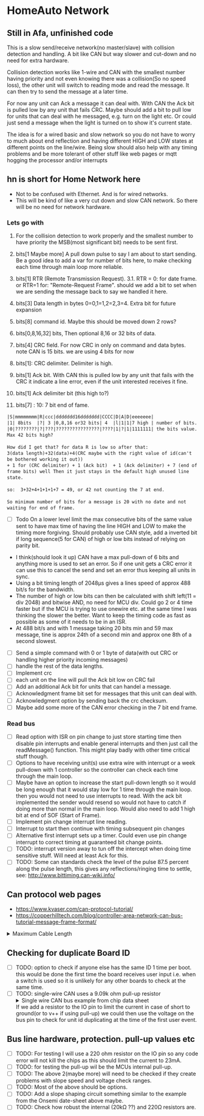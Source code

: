 # HomeAuto Network

## Still in Afa, unfinished code

This is a slow send/receive network(no master/slave) with collision detection and handling. A bit like CAN but way slower and cut-down and no need for extra hardware.

Collision detection works like 1-wire and CAN with the smallest number having priority and not even knowing there was a collision(So no speed loss), the other unit will switch to reading mode and read the message. It can then try to send the message at a later time.

For now any unit can Ack a message it can deal with.
With CAN the Ack bit is pulled low by any unit that fails CRC. Maybe should add a bit to pull low for units that can deal with he messaged, e.g. turn on the light etc. Or could just send a message when the light is turned on to show it's current state.

The idea is for a wired basic and slow network so you do not have to worry to much about end reflection and having different HIGH and LOW states at different points on the line/wire. Being slow should also help with any timing problems and be more tolerant of other stuff like web pages or mqtt hogging the processor and/or interrupts

## hn is short for Home Network here

* Not to be confused with Ethernet. And is for wired networks.
* This will be kind of like a very cut down and slow CAN network. So there will be no need for network hardware.

### Lets go with

1. For the collision detection to work properly and the smallest number to have priority the MSB(most significant bit) needs to be sent first.

2. bits[1 Maybe more] A pull down pulse to say I am about to start sending. Be a good idea to add a var for number of bits here, to make checking each time through main loop more reliable.
3. bits[1] RTR (Remote Transmission Request).
3.1. RTR = 0: for date frame. or RTR=1 for: "Remote-Request Frame".
should we add a bit to set when we are sending the message back to say we handled it here.
4. bits[3] Data length in bytes 0=0,1=1,2=2,3=4. Extra bit for future expansion
5. bits[8] command id. Maybe this should be moved down 2 rows?
6. bits[0,8,16,32] bits, Then optional 8,16 or 32 bits of data.
7. bits[4] CRC field. For now CRC in only on command and data bytes. note CAN is 15 bits. we are using 4 bits for now
8. bits[1]: CRC delimiter. Delimiter is high.
9. bits[1] Ack bit. With CAN this is pulled low by any unit that fails with the CRC it indicate a line error, even if the unit interested receives it fine.
10. bits[1] Ack delimiter bit (this high to?)
11. bits[7] : 10: 7 bit end of fame.

```fixed width text
|S|mmmmmmmm|R|ccc|ddddddd16ddddddd|CCCC|D|A|D|eeeeeee|
|1| 8bits  |?| 3 |0,8,16 or32 bits| 4  |l|1|1|7 high | number of bits.
|0|????????|?|???|????????????????|????|1|?|1|1111111| the bits value.
Max 42 bits high? 

How did I get that? for data R is low so after that:
3(data length)+32(data)+4(CRC maybe with the right value of id(can't be bothered working it out))
+ 1 for (CRC delimiter) + 1 (Ack bit)  + 1 (Ack delimiter) + 7 (end of frame bits) well Then it just stays in the default high unused line state.

so:  3+32+4+1+1+1+7 = 49, or 42 not counting the 7 at end.

So minimum number of bits for a message is 20 with no date and not waiting for end of frame.
```

* [ ] Todo On a lower level limit the max consecutive bits of the same value sent to have max time of having the line HIGH and LOW to make the timing more forgiving. Should probably use CAN style, add a inverted bit if long sequence(5 for CAN) of high or low bits instead of relying on parity bit.

* I think(should look it up) CAN have a max pull-down of 6 bits and anything more is used to set an error. So if one unit gets a CRC error it can use this to cancel the send and set an error thus keeping all units in sync.
* Using a bit timing length of 2048µs gives a lines speed of approx 488 bit/s for the bandwidth.
* The number of high or low bits can then be calculated with shift left(11 = div 2048) and bitwise AND, no need for MCU div. Could go 2 or 4 time faster but if the MCU is trying to use onewire etc. at the same time I was thinking the slower the better. Want to keep the timing code as fast as possible as some of it needs to be in an ISR.
* At 488 bit/s and with 1 message taking 20 bits min and 59 max message, tine is approx 24th of a second min and approx one 8th of a second slowest.

* [ ] Send a simple command with 0 or 1 byte of data(with out CRC or handling higher priority incoming messages)
* [ ] handle the rest of the data lengths.
* [ ] Implement crc
* [ ]   each unit on the line will pull the Ack bit low on CRC fail
* [ ] Add an additional Ack bit for units that can handel a message.
* [ ]   Acknowledgment frame bit set for messages that this unit can deal with.
* [ ] Acknowledgment option by sending back the crc checksum.
* [ ] Maybe add some more of the CAN error checking in the 7 bit end frame.

### Read bus

* [ ] Read option with ISR on pin change to just store starting time then disable pin interrupts and enable general interrupts and then just call the readMessage() function. This might play badly with other time critical stuff though.
* [ ] Options to have receiving unit(s) use extra wire with interrupt or a week pull-down with 1 controller so the controller can check each time through the main loop.
* [ ] Maybe have an option to increase the start pull-down length so it would be long enough that it would stay low for 1 time through the main loop. then you would not need to use interrupts to read. With the ack bit implemented the sender would resend so would not have to catch if doing more than normal in the main loop. Would also need to add 1 high bit at end of SOF (Start of Frame).
* [ ] Implement pin change interrupt line reading.
* [ ] Interrupt to start then continue with timing subsequent pin changes
* [ ] Alternative first interrupt sets up a timer. Could even use pin change interrupt to correct timing at guaranteed bit change points.
* [ ] TODO: interrupt version away to tun off the intercept when doing time sensitive stuff. Will need at least Ack for this.
* [ ] TODO: Some can standards check the level of the pulse 87.5 percent along the pulse length, this gives any reflections/ringing time to settle, see: <http://www.bittiming.can-wiki.info/>

## Can protocol web pages

* <https://www.kvaser.com/can-protocol-tutorial/>
* <https://copperhilltech.com/blog/controller-area-network-can-bus-tutorial-message-frame-format/>

<details>
  <summary>Maximum Cable Length</summary>

At a speed of 1 MBit/s, a maximum cable length of about 40 meters (130 ft.) can be used. This is because the arbitration scheme requires that the wave front of the signal be able to propagate to the most remote node and back again before the bit is sampled. In other words, the cable length is restricted by the speed of light. A proposal to increase the speed of light has been considered but was turned down because of its inter-galactic consequences.

### Other maximum cable lengths are (these values are approximate)

* 100 meters (330 ft) at 500 kBit/s
* 200 meters (650 ft) at 250 kBit/s
* 500 meters (1600 ft) at 125 kBit/s
* 6 kilometers (20000 ft) at 10 kBit/s

If opto-couplers are used to provide galvanic isolation, the maximum bus length is decreased accordingly. Hint: use fast opto-couplers, and look at the delay through the device, not at the specified maximum bit rate.
</details>

## Checking for duplicate Board ID

* [ ] TODO: option to check if anyone else has the same ID 1 time per boot. this would be done the first time the board receives user input i.e. when a switch is used so it is unlikely for any other boards to check at the same time.
* [ ] TODO: single-wire CAN uses a 9.09k ohm pull-up resistor <details>  <summary>Single wire CAN bus example from chip data sheet</summary>
![image](docs/images/can_network_single_wire_example.jpg)
see https://www.onsemi.com/pdf/datasheet/ncv7356-d.pdf for data sheet.</details>
If we add a resistor to the IO pin to limit the current in case of short to ground(or to v++ if using pull-up) we could then use the voltage on the bus pin to check for unit id duplicating at the time of the first user event.

## Bus line hardware, protection. pull-up values etc

* [ ] TODO: For testing I will use a 220 ohm resistor on the IO pin so any code error will not kill the chips as this should limit the current to 23mA.
* [ ] TODO: for testing the pull-up wil be the MCUs internal pull-up.
* [ ] TODO: The above 2(maybe more) will need to be checked if they create problems with slope speed and voltage check ranges.
* [ ] TODO: Most of the above should be options.
* [ ] TODO: Add a slope shaping circuit something similar to the example from the Onsemi date-sheet above maybe.
* [ ] TODO: Check how robust the internal (20kΩ ??) and 220Ω resistors are.
